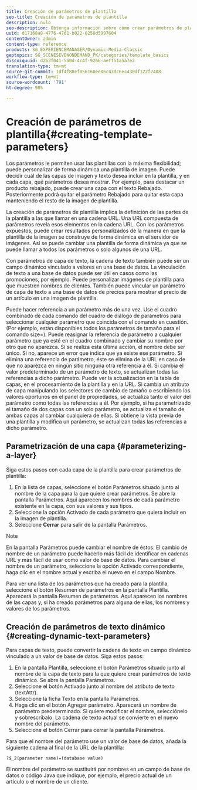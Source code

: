 ```yaml
---
title: Creación de parámetros de plantilla
seo-title: Creación de parámetros de plantilla
description: nulo
seo-description: Obtenga información sobre cómo crear parámetros de plantilla.
uuid: d17168a8-4776-4761-b022-8258d5997604
contentOwner: admin
content-type: reference
products: SG_EXPERIENCEMANAGER/Dynamic-Media-Classic
geptopics: SG_SCENESEVENONDEMAND_PK/categories/template_basics
discoiquuid: d263f041-5a0d-4c4f-9266-aeff51a5a7e2
translation-type: tm+mt
source-git-commit: 1df4f88ef856160ee06c43dc6ec430df122f2408
workflow-type: tm+mt
source-wordcount: '791'
ht-degree: 98%

---
```



# Creación de parámetros de plantilla{#creating-template-parameters}

Los parámetros le permiten usar las plantillas con la máxima flexibilidad; puede personalizar de forma dinámica una plantilla de imagen. Puede decidir cuál de las capas de imagen y texto desea incluir en la plantilla, y en cada capa, qué parámetros desea mostrar. Por ejemplo, para destacar un producto rebajado, puede crear una capa con el texto Rebajado. Posteriormente podrá quitar el parámetro Rebajado para quitar esta capa manteniendo el resto de la imagen de plantilla.

La creación de parámetros de plantilla implica la definición de las partes de la plantilla a las que llamar en una cadena URL. Una URL compuesta de parámetros revela esos elementos en la cadena URL. Con los parámetros expuestos, puede crear resultados personalizados de la manera en que la plantilla de la imagen se construye de forma dinámica en el servidor de imágenes. Así se puede cambiar una plantilla de forma dinámica ya que se puede llamar a todos los parámetros o solo algunos de una URL.

Con parámetros de capa de texto, la cadena de texto también puede ser un campo dinámico vinculado a valores en una base de datos. La vinculación de texto a una base de datos puede ser útil en casos como las promociones, por ejemplo. Puede personalizar imágenes de plantilla para que muestren nombres de clientes. También puede vincular un parámetro de capa de texto a una base de datos de precios para mostrar el precio de un artículo en una imagen de plantilla.

Puede hacer referencia a un parámetro más de una vez. Use el cuadro combinado de cada comando del cuadro de diálogo de parámetros para seleccionar cualquier parámetro que coincida con el comando en cuestión. (Por ejemplo, están disponibles todos los parámetros de tamaño para el comando size=). Puede reasignar la referencia de parámetro a cualquier parámetro que ya esté en el cuadro combinado y cambiar su nombre por otro que no aparezca. Si se realiza esta última acción, el nombre debe ser único. Si no, aparece un error que indica que ya existe ese parámetro. Si elimina una referencia de parámetro, éste se elimina de la URL en caso de que no aparezca en ningún sitio ninguna otra referencia a él. Si cambia el valor predeterminado de un parámetro de texto, se actualizan todas las referencias a dicho parámetro. Puede ver la actualización en la tabla de capas, en el procesamiento de la plantilla y en la URL. Si cambia un atributo de capa manipulando los selectores de cambio de tamaño o escribiendo los valores oportunos en el panel de propiedades, se actualiza tanto el valor del parámetro como todas las referencias a él. Por ejemplo, si ha parametrizado el tamaño de dos capas con un solo parámetro, se actualiza el tamaño de ambas capas al cambiar cualquiera de ellas. Si obtiene la vista previa de una plantilla y modifica un parámetro, se actualizan todas las referencias a dicho parámetro.

## Parametrización de una capa  {#parameterizing-a-layer}

Siga estos pasos con cada capa de la plantilla para crear parámetros de plantilla:

1. En la lista de capas, seleccione el botón Parámetros  situado junto al nombre de la capa para la que quiere crear parámetros. Se abre la pantalla Parámetros. Aquí aparecen los nombres de cada parámetro existente en la capa, con sus valores y sus tipos.
1. Seleccione la opción Activado de cada parámetro que quiera incluir en la imagen de plantilla.
1. Seleccione **Cerrar** para salir de la pantalla Parámetros.

>[!NOTE]
>
>En la pantalla Parámetros puede cambiar el nombre de éstos. El cambio de nombre de un parámetro puede hacerlo más fácil de identificar en cadenas URL y más fácil de usar como valor de base de datos. Para cambiar el nombre de un parámetro, seleccione la opción Activado correspondiente, haga clic en el nombre actual y escriba el nuevo en el campo Nombre.

Para ver una lista de los parámetros que ha creado para la plantilla, seleccione el botón Resumen de parámetros en la pantalla Plantilla. Aparecerá la pantalla Resumen de parámetros. Aquí aparecen los nombres de las capas y, si ha creado parámetros para alguna de ellas, los nombres y valores de los parámetros.

## Creación de parámetros de texto dinámico  {#creating-dynamic-text-parameters}

Para capas de texto, puede convertir la cadena de texto en campo dinámico vinculado a un valor de base de datos. Siga estos pasos:

1. En la pantalla Plantilla, seleccione el botón Parámetros  situado junto al nombre de la capa de texto para la que quiere crear parámetros de texto dinámico. Se abre la pantalla Parámetros.
1. Seleccione el botón Activado junto al nombre del atributo de texto (textAttr).
1. Seleccione la ficha Texto en la pantalla Parámetros.
1. Haga clic en el botón Agregar parámetro. Aparecerá un nombre de parámetro predeterminado. Si quiere modificar el nombre, selecciónelo y sobrescríbalo. La cadena de texto actual se convierte en el nuevo nombre del parámetro.
1. Seleccione el botón Cerrar para cerrar la pantalla Parámetros.

Para que el nombre del parámetro use un valor de base de datos, añada la siguiente cadena al final de la URL de la plantilla:

```as3
?$_2(parameter name)=(database value)
```

El nombre del parámetro se sustituirá por nombres en un campo de base de datos o código Java que indique, por ejemplo, el precio actual de un artículo o el nombre de un cliente.
